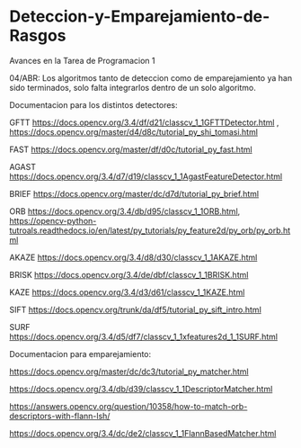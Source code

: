 # Deteccion-y-Emparejamiento-de-Rasgos
Avances en la Tarea de Programacion 1

04/ABR:
Los algoritmos tanto de deteccion como de emparejamiento ya han sido terminados, solo falta integrarlos
dentro de un solo algoritmo.



Documentacion para los distintos detectores:

GFTT    https://docs.opencv.org/3.4/df/d21/classcv_1_1GFTTDetector.html , https://docs.opencv.org/master/d4/d8c/tutorial_py_shi_tomasi.html

FAST    https://docs.opencv.org/master/df/d0c/tutorial_py_fast.html

AGAST   https://docs.opencv.org/3.4/d7/d19/classcv_1_1AgastFeatureDetector.html

BRIEF   https://docs.opencv.org/master/dc/d7d/tutorial_py_brief.html

ORB     https://docs.opencv.org/3.4/db/d95/classcv_1_1ORB.html, https://opencv-python-tutroals.readthedocs.io/en/latest/py_tutorials/py_feature2d/py_orb/py_orb.html

AKAZE   https://docs.opencv.org/3.4/d8/d30/classcv_1_1AKAZE.html

BRISK   https://docs.opencv.org/3.4/de/dbf/classcv_1_1BRISK.html

KAZE    https://docs.opencv.org/3.4/d3/d61/classcv_1_1KAZE.html

SIFT    https://docs.opencv.org/trunk/da/df5/tutorial_py_sift_intro.html

SURF    https://docs.opencv.org/3.4/d5/df7/classcv_1_1xfeatures2d_1_1SURF.html



Documentacion para emparejamiento:

https://docs.opencv.org/master/dc/dc3/tutorial_py_matcher.html

https://docs.opencv.org/3.4/db/d39/classcv_1_1DescriptorMatcher.html

https://answers.opencv.org/question/10358/how-to-match-orb-descriptors-with-flann-lsh/

https://docs.opencv.org/3.4/dc/de2/classcv_1_1FlannBasedMatcher.html


